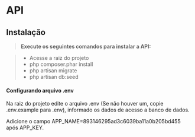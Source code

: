 API
=====================

Instalação
-------------

> **Execute os seguintes comandos para instalar a API:**

> - Acesse a raiz do projeto
> - php composer.phar install
> - php artisan migrate
> - php artisan db:seed

#### <i class="icon-file"></i> Configurando arquivo .env

Na raiz do projeto edite o arquivo .env (Se não houver um, copie .env.example para .env), informado os dados de acesso a banco de dados.

Adicione o campo APP_NAME=893146295ad3c6039ba11a0b205bd455 após APP_KEY.
